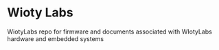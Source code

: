 # Wioty Labs
WiotyLabs repo for firmware and documents associated with WIotyLabs hardware and embedded systems
